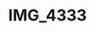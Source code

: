 ---
layout: photo
image: <img class="post-image resrc" src="http://app.resrc.it/s=w310/o=10/http://farm8.staticflickr.com/7100/7357731270_b0136c6ee4_b.jpg" alt="">
rewriteUrl: http://www.flickr.com/photos/oliverjash/7357731270
title: IMG_4333
---